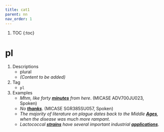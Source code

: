 ```yaml
---
title: cat1
parent: nn
nav_order: 1
---
```

1. TOC
{:toc}

# pl

1. Descriptions
    - plural
    - *(Content to be added)*
2. Tag
    - `pl`
3. Examples
    - *Mhm, like forty <ins>**minutes**</ins> from here*. (MICASE ADV700JU023, Spoken)
    - *No <ins>**thanks**</ins>*. (MICASE SGR385SU057, Spoken)
    - *The majority of literature on plague dates back to the Middle <ins>**Ages**</ins>, when the disease was much more rampant*.
    - *Lactococcal <ins>**strains**</ins> have several important industrial <ins>**applications**</ins>*.
